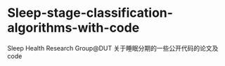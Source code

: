 # Sleep-stage-classification-algorithms-with-code
Sleep Health Research Group@DUT
关于睡眠分期的一些公开代码的论文及code
